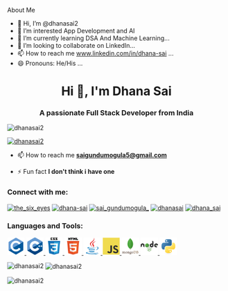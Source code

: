 About Me
- 👋 Hi, I’m @dhanasai2
- 👀 I’m interested App Development and AI
- 🌱 I’m currently learning DSA And Machine Learning...
- 💞️ I’m looking to collaborate on LinkedIn...
- 📫 How to reach me www.linkedin.com/in/dhana-sai ...
- 😄 Pronouns: He/His ...
<h1 align="center">Hi 👋, I'm Dhana Sai</h1>
<h3 align="center">A passionate Full Stack Developer from India</h3>

<p align="left"> <img src="https://komarev.com/ghpvc/?username=dhanasai2&label=Profile%20views&color=0e75b6&style=flat" alt="dhanasai2" /> </p>

<p align="left"> <a href="https://github.com/ryo-ma/github-profile-trophy"><img src="https://github-profile-trophy.vercel.app/?username=dhanasai2" alt="dhanasai2" /></a> </p>

- 📫 How to reach me **saigundumogula5@gmail.com**

- ⚡ Fun fact **I don't think i have one**

<h3 align="left">Connect with me:</h3>
<p align="left">
<a href="https://twitter.com/the_six_eyes" target="blank"><img align="center" src="https://raw.githubusercontent.com/rahuldkjain/github-profile-readme-generator/master/src/images/icons/Social/twitter.svg" alt="the_six_eyes" height="30" width="40" /></a>
<a href="https://linkedin.com/in/dhana-sai" target="blank"><img align="center" src="https://raw.githubusercontent.com/rahuldkjain/github-profile-readme-generator/master/src/images/icons/Social/linked-in-alt.svg" alt="dhana-sai" height="30" width="40" /></a>
<a href="https://instagram.com/sai_gundumogula_" target="blank"><img align="center" src="https://raw.githubusercontent.com/rahuldkjain/github-profile-readme-generator/master/src/images/icons/Social/instagram.svg" alt="sai_gundumogula_" height="30" width="40" /></a>
<a href="https://www.hackerrank.com/dhanasai" target="blank"><img align="center" src="https://raw.githubusercontent.com/rahuldkjain/github-profile-readme-generator/master/src/images/icons/Social/hackerrank.svg" alt="dhanasai" height="30" width="40" /></a>
<a href="https://www.leetcode.com/dhana_sai" target="blank"><img align="center" src="https://raw.githubusercontent.com/rahuldkjain/github-profile-readme-generator/master/src/images/icons/Social/leet-code.svg" alt="dhana_sai" height="30" width="40" /></a>
</p>

<h3 align="left">Languages and Tools:</h3>
<p align="left"> <a href="https://www.cprogramming.com/" target="_blank" rel="noreferrer"> <img src="https://raw.githubusercontent.com/devicons/devicon/master/icons/c/c-original.svg" alt="c" width="40" height="40"/> </a> <a href="https://www.w3schools.com/cpp/" target="_blank" rel="noreferrer"> <img src="https://raw.githubusercontent.com/devicons/devicon/master/icons/cplusplus/cplusplus-original.svg" alt="cplusplus" width="40" height="40"/> </a> <a href="https://www.w3schools.com/css/" target="_blank" rel="noreferrer"> <img src="https://raw.githubusercontent.com/devicons/devicon/master/icons/css3/css3-original-wordmark.svg" alt="css3" width="40" height="40"/> </a> <a href="https://www.w3.org/html/" target="_blank" rel="noreferrer"> <img src="https://raw.githubusercontent.com/devicons/devicon/master/icons/html5/html5-original-wordmark.svg" alt="html5" width="40" height="40"/> </a> <a href="https://www.java.com" target="_blank" rel="noreferrer"> <img src="https://raw.githubusercontent.com/devicons/devicon/master/icons/java/java-original.svg" alt="java" width="40" height="40"/> </a> <a href="https://developer.mozilla.org/en-US/docs/Web/JavaScript" target="_blank" rel="noreferrer"> <img src="https://raw.githubusercontent.com/devicons/devicon/master/icons/javascript/javascript-original.svg" alt="javascript" width="40" height="40"/> </a> <a href="https://www.mongodb.com/" target="_blank" rel="noreferrer"> <img src="https://raw.githubusercontent.com/devicons/devicon/master/icons/mongodb/mongodb-original-wordmark.svg" alt="mongodb" width="40" height="40"/> </a> <a href="https://nodejs.org" target="_blank" rel="noreferrer"> <img src="https://raw.githubusercontent.com/devicons/devicon/master/icons/nodejs/nodejs-original-wordmark.svg" alt="nodejs" width="40" height="40"/> </a> <a href="https://www.python.org" target="_blank" rel="noreferrer"> <img src="https://raw.githubusercontent.com/devicons/devicon/master/icons/python/python-original.svg" alt="python" width="40" height="40"/> </a> </p>

<p><img align="left" src="https://github-readme-stats.vercel.app/api/top-langs?username=dhanasai2&show_icons=true&locale=en&layout=compact" alt="dhanasai2" /></p>

<p>&nbsp;<img align="center" src="https://github-readme-stats.vercel.app/api?username=dhanasai2&show_icons=true&locale=en" alt="dhanasai2" /></p>

<p><img align="center" src="https://github-readme-streak-stats.herokuapp.com/?user=dhanasai2&" alt="dhanasai2" /></p>
